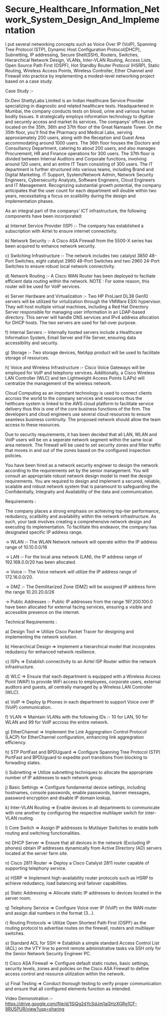 # Secure_Healthcare_Information_Network_System_Design_And_Implementation






I put several networking concepts such as Voice Over IP (VoIP), Spanning Tree Protocol (STP), Dynamic Host Configuration Protocol(DHCP), Subnetting, IP addressing, Secure Shell(SSH), Routers, Switches, Hierarchical Network Design, VLANs, Inter-VLAN Routing, Access Lists, Open Source Path First (OSPF), Hot Standby Router Protocol (HSRP), Static Routing, Wireless Access Points, Wireless Controller, Ether Channel and Firewall into practice by implementing a modest-level networking project based on a case study.






Case Study :-






Dr.Devi ShettyLabs Limited is an Indian Healthcare Service Provider specializing in diagnostic and related healthcare tests. Headquartered in Mumbai, the company conducts tests on blood, urine and various human bodily tissues. It strategically employs information technology to digitize and securely access and market its services. The companys' offices are located on the 35th, 36th and 37th floor of the Great Namaste Tower. On the 35th floor, you'll find the Pharmacy and Medical Labs, serving approxiamately 200 users, along with the Reception and Guest Area accommodating around 1000 users. The 36th floor houses the Doctors and Consultancy Department, catering to about 200 users, and also manages Procurement, HR and Finance operations for 300 users. The 37th floor is divided between Internal Auditors and Corporate functions, involving around 120 users, and an entire IT Team consisting of 300 users. The IT department is further structured into various teams, including Brand and Digital Marketing. IT Support, System/Network Admin, Network Security Engineers, Cybersecurity Analysts, Software Engineers, Cloud Engineers and IT Management. Recognizing substantial growth potential, the company anticipates that the user count for each department will double within two years, necessitating a focus on scalibility during the design and implementation phases.








As an integral part of the companys' ICT infrastructure, the following components have been incorporated:






a) Internet Service Provider (ISP) :- The company has established a subscription with Airtel to ensure internet connectivity.






b) Network Security :- A Cisco ASA Firewall from the 5500-X series has been acquired to enhance network security.






c) Switching Infrastructure :- The network includes two catalyst 3850 48-Port Switches, eight catalyst 2960 48-Port Switches and two 2960 24-Port Switches to ensure robust local network connectivity.






d) Network Routing :- A Cisco WAN Router has been deployed to faciliate efficient data routing within the network. NOTE : For some reason, this router will be used for VoIP services.






e) Server Hardware and Virtualization :- Two HP ProLiant DL38 Gen10 servers will be utilized for virtulization through the VMWare ESXi hypervisor. They will host multiple virtual machines, including a Red Hat Directory Server responsible for managing user information in an LDAP-based directory. This server will handle DNS services and IPv4 address allocation for DHCP hosts. The two servers are used for fail-over purpose.





f) Internal Servers :- Internally hosted servers include a Healthcare Information System, Email Server and File Server, ensuring data accessibility and security.





g) Storage :- Two storage devices, NetApp product will be used to facilitate storage of resources.





h) Voice and Wireless Infrastructure :- Cisco Voice Gateways will be employed for VoIP and telephony services. Additionally, a Cisco Wireless LAN Controller (WLC) and ten Lightweight Access Points (LAPs) will centralize the management of the wireless network.




Cloud Computing as an important technology is used to connect clients accross the world to the company services and resources thus the helthcare system is linked to the AWS cloud platform to facilitate service delivery thus this is one of the core business functions of the firm. The developers and cloud engineers use several cloud resources to ensure seamless business continuity. The proposed network should allow the team access to these resources.







Due to security requirements, it has been decided that all LAN, WLAN and VoIP users will be on a seperate network segment within the same local area network. The firewall will be used to set security zones and filter traffic that moves in and out of the zones based on the configured inspection policies.






You have been hired as a network security engineer to design the network according to the requirements set by the senior management. You will consult an appropriate robust network design model to meet the design requirements. You are required to design and implement a secured, reliable, scalable and robust network system that is paramount to safeguarding the Confidentially, Integraity and Availability of the data and communication.








Requirements :






The company places a strong emphasis on achieving top-tier performance, redudancy, scalibility and availability  within the network infrastructure. As such, your task involves creating a comprehensive network design and executing its implementation. To facilitate this endeavor, the company has designated specific IP address range.






-> WLAN :- The WLAN Network network will operate within the IP address range of 10.10.0.0/16






-> LAN :- For the local area network (LAN), the IP address range of 192.168.0.0/20 has been allocated.






-> Voice :- The Voice network will utilize the IP address range of 172.16.0.0/20.





-> DMZ :- The Demilitarized Zone (DMZ) will be assigned IP address form the range 10.20.20.0/26






-> Public Addresses :- Public IP addresses from the range 197.200.100.0 have been allocated for external facing services, ensuring a visible and accessible presence on the internet.







Technical Requirements : 





a) Design Tool => Utilize Cisco Packet Tracer for designing and implementing the network solution.







b) Hierarchical Design => Implement a hierarchical model that incorprates redudancy for enhanced network resilience.






c) ISPs => Establish connectivity to an Airtel ISP Router within the network infrastructure.







d) WLC => Ensure that each department is equipped with a Wireless Access Point (WAP) to provide WiFi access to employees, corporate users, external auditors and guests, all centrally managed by a Wireless LAN Controller (WLC).






e) VoIP => Deploy Ip Phones in each department to support Voice over IP (VoIP) communication.






f) VLAN => Maintain VLANs with the following IDs :- 10 for LAN, 50 for WLAN and 99 for VoIP accross the entire network.






g) EtherChannel => Implement the Link Aggregration Control Protocol (LACP) for EtherChannel configuration, enhancing link aggregration efficiency.







h) STP PortFast and BPDUguard => Configure Spanning Tree Protocol (STP) PortFast and BPDUguard to expedite port transitions from blocking to forwading states.








i) Subnetting => Utilize subnetting techniques to allocate the appropriate number of IP addresses to each network group.







j) Basic Settings => Configure fundamental device settings, including hostnames, console passwords, enable passwords, banner messages, password encryption and disable IP domain lookup.







k) Inter-VLAN Routing => Enable devices in all departments to communicate with one another by configuring the respective multilayer switch for inter-VLAN routing.






l) Core Switch => Assign IP addresses to Mutilayer Switches to enable both routing and switching functionalities.







m) DHCP Server => Ensure that all devices in the network (Excluding IP phones) obtain IP addresses dynamically from Active Directory (AD) servers located at the server farm site.







n) Cisco 2811 Router => Deploy a Cisco Catalyst 2811 router capable of supporting telephony service.







o) HSRP => Implement high-availability router protocols such as HSRP to achieve redudancy, load balancing and failover capabilities.







p) Static Addressing => Allocate static IP addresses to devices located in the server room.







q) Telephony Service => Configure Voice over IP (VoIP) on the WAN router and assign dial numbers in the format (3...).







r) Routing Protocols => Utilize Open Shortest Path First (OSPF) as the routing protocol to advertise routes on the firewall, routers and multilayer switches.







s) Standard ACL for SSH => Establish a simple standard Access Control List (ACL) on the VTY line to permit remote administrative tasks via SSH only for the Senior Network Security Engineer PC.








t) Cisco ASA Firewall => Configure default static routes, basic settings, security levels, zones and policies on the Cisco ASA Firewall to define access control and resource utilization within the network.










u) Final Testing => Conduct thorough testing to verify proper communication and ensure that all configured elements function as intended.







Video Demonstration :- https://drive.google.com/file/d/1SiQg2dYcSdJm1aGHzXGRg1CF-9RU5PUR/view?usp=sharing
